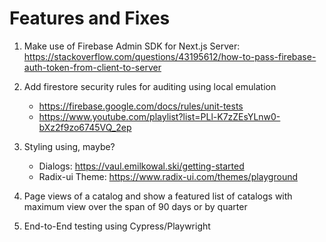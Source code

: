 # Features and Fixes

1. Make use of Firebase Admin SDK for Next.js Server: https://stackoverflow.com/questions/43195612/how-to-pass-firebase-auth-token-from-client-to-server

2. Add firestore security rules for auditing using local emulation
    - https://firebase.google.com/docs/rules/unit-tests
    - https://www.youtube.com/playlist?list=PLl-K7zZEsYLnw0-bXz2f9zo6745VQ_2ep

3. Styling using, maybe? 
    - Dialogs: https://vaul.emilkowal.ski/getting-started
    - Radix-ui Theme: https://www.radix-ui.com/themes/playground

4. Page views of a catalog and show a featured list of catalogs with maximum view over the span of 90 days or by quarter

5. End-to-End testing using Cypress/Playwright